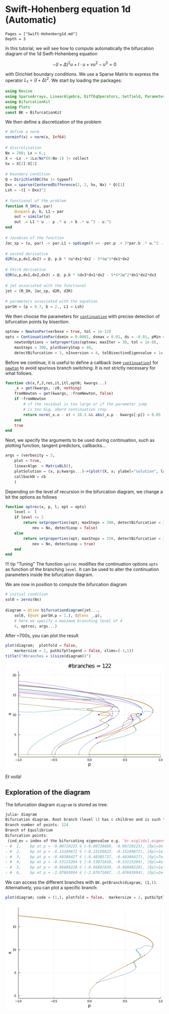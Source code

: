 # Swift-Hohenberg equation 1d (Automatic)

```@contents
Pages = ["Swift-Hohenberg1d.md"]
Depth = 3
```

In this tutorial, we will see how to compute automatically the bifurcation diagram of the 1d Swift-Hohenberg equation

$$-(I+\Delta)^2 u+l\cdot u +\nu u^2-u^3 = 0\tag{E}$$

with Dirichlet boundary conditions. We use a Sparse Matrix to express the operator $L_1=(I+\Delta)^2$. We start by loading the packages:

```julia
using Revise
using SparseArrays, LinearAlgebra, DiffEqOperators, Setfield, Parameters
using BifurcationKit
using Plots
const BK = BifurcationKit
```

We then define a discretization of the problem

```julia
# define a norm
norminf(x) = norm(x, Inf64)

# discretisation
Nx = 200; Lx = 6.;
X = -Lx .+ 2Lx/Nx*(0:Nx-1) |> collect
hx = X[2]-X[1]

# boundary condition
Q = Dirichlet0BC(hx |> typeof)
Dxx = sparse(CenteredDifference(2, 2, hx, Nx) * Q)[1]
Lsh = -(I + Dxx)^2

# functional of the problem
function R_SH(u, par)
	@unpack p, b, L1 = par
	out = similar(u)
	out .= L1 * u .- p .* u .+ b .* u.^3 - u.^5
end

# Jacobian of the function
Jac_sp = (u, par) -> par.L1 + spdiagm(0 => -par.p .+ 3*par.b .* u.^2 .- 5 .* u.^4)

# second derivative
d2R(u,p,dx1,dx2) = @. p.b * 6u*dx1*dx2 - 5*4u^3*dx1*dx2

# third derivative
d3R(u,p,dx1,dx2,dx3) = @. p.b * 6dx3*dx1*dx2 - 5*4*3u^2*dx1*dx2*dx3

# jet associated with the functional
jet = (R_SH, Jac_sp, d2R, d3R)

# parameters associated with the equation
parSH = (p = 0.7, b = 2., L1 = Lsh)
```

We then choose the parameters for [`continuation`](@ref) with precise detection of bifurcation points by bisection:

```julia
optnew = NewtonPar(verbose = true, tol = 1e-12)
opts = ContinuationPar(dsmin = 0.0001, dsmax = 0.01, ds = -0.01, pMin = -2.1,
	newtonOptions = setproperties(optnew; maxIter = 30, tol = 1e-8), 
	maxSteps = 300, plotEveryStep = 40, 
	detectBifurcation = 3, nInversion = 4, tolBisectionEigenvalue = 1e-17, dsminBisection = 1e-7)
```

Before we continue, it is useful to define a callback (see [`continuation`](@ref)) for [`newton`](@ref) to avoid spurious branch switching. It is not strictly necessary for what follows. 

```julia
function cb(x,f,J,res,it,itl,optN; kwargs...)
	_x = get(kwargs, :z0, nothing)
	fromNewton = get(kwargs, :fromNewton, false)
	if ~fromNewton
		# if the residual is too large or if the parameter jump
		# is too big, abord continuation step
		return norm(_x.u - x) < 20.5 && abs(_x.p - kwargs[:p]) < 0.05
	end
	true
end
```

Next, we specify the arguments to be used during continuation, such as plotting function, tangent predictors, callbacks...

```julia
args = (verbosity = 3,
	plot = true,
	linearAlgo  = MatrixBLS(),
	plotSolution = (x, p;kwargs...)->(plot!(X, x; ylabel="solution", label="", kwargs...)),
	callbackN = cb
	)
```

Depending on the level of recursion in the bifurcation diagram, we change a bit the options as follows

```julia
function optrec(x, p, l; opt = opts)
	level =  l
	if level <= 2
		return setproperties(opt; maxSteps = 300, detectBifurcation = 3, 
			nev = Nx, detectLoop = false)
	else
		return setproperties(opt; maxSteps = 250, detectBifurcation = 3, 
			nev = Nx, detectLoop = true)
	end
end
```

!!! tip "Tuning"
    The function `optrec` modifies the continuation options `opts` as function of the branching `level`. It can be used to alter the continuation parameters inside the bifurcation diagram.
    
We are now in position to compute the bifurcation diagram

```julia
# initial condition
sol0 = zeros(Nx)

diagram = @time bifurcationdiagram(jet..., 
	sol0, (@set parSH.p = 1.), (@lens _.p), 
	# here we specify a maximum branching level of 4
	4, optrec; args...)
```  

After ~700s, you can plot the result  

```julia
plot(diagram;  plotfold = false,  
	markersize = 2, putbifptlegend = false, xlims=(-1,1))
title!("#branches = $(size(diagram))")
```	

![](BDSH1d.png)

Et voilà!

## Exploration of the diagram

The bifurcation diagram `diagram` is stored as tree:

```julia
julia> diagram
Bifurcation diagram. Root branch (level 1) has 6 children and is such that:
Branch number of points: 224
Branch of Equilibrium
Bifurcation points:
 (ind_ev = index of the bifurcating eigenvalue e.g. `br.eig[idx].eigenvals[ind_ev]`)
- #  1,    bp at p ≈ -0.00729225 ∈ (-0.00728880, -0.00729225), |δp|=3e-06, [converged], δ = ( 1,  0), step =  72, eigenelements in eig[ 73], ind_ev =   1
- #  2,    bp at p ≈ -0.15169672 ∈ (-0.15158623, -0.15169672), |δp|=1e-04, [converged], δ = ( 1,  0), step =  83, eigenelements in eig[ 84], ind_ev =   2
- #  3,    bp at p ≈ -0.48386427 ∈ (-0.48385737, -0.48386427), |δp|=7e-06, [converged], δ = ( 1,  0), step = 107, eigenelements in eig[108], ind_ev =   3
- #  4,    bp at p ≈ -0.53115204 ∈ (-0.53071010, -0.53115204), |δp|=4e-04, [converged], δ = ( 1,  0), step = 111, eigenelements in eig[112], ind_ev =   4
- #  5,    bp at p ≈ -0.86889220 ∈ (-0.86887839, -0.86889220), |δp|=1e-05, [converged], δ = ( 1,  0), step = 135, eigenelements in eig[136], ind_ev =   5
- #  6,    bp at p ≈ -2.07693994 ∈ (-2.07671897, -2.07693994), |δp|=2e-04, [converged], δ = ( 1,  0), step = 221, eigenelements in eig[222], ind_ev =   6
```

We can access the different branches with `BK.getBranch(diagram, (1,))`. Alternatively, you can plot a specific branch:

```julia
plot(diagram; code = (1,), plotfold = false,  markersize = 2, putbifptlegend = false, xlims=(-1,1))
```

![](BDSH1d-1.png)
